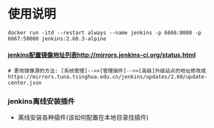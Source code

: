 # 使用说明

```
docker run -itd --restart always --name jenkins -p 6666:8080 -p 6667:50000 jenkins:2.60.3-alpine
```

#### [jenkins配置镜像地址列表http://mirrors.jenkins-ci.org/status.html](http://mirrors.jenkins-ci.org/status.html)
```
# 更改镜像源的方法: [系统管理]-->>[管理插件]-->>[高级]升级站点的地址修改成 https://mirrors.tuna.tsinghua.edu.cn/jenkins/updates/2.60/update-center.json
```

### jenkins离线安装插件
* 离线安装各种插件(该如何配置在本地目录找插件)